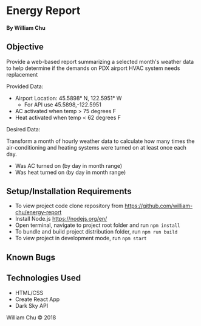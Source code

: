 # Energy Report

#### By William Chu

## Objective

Provide a web-based report summarizing a selected month's weather data to help determine if the demands on PDX airport HVAC system needs replacement

Provided Data:

* Airport Location: 45.5898° N, 122.5951° W
  * For API use 45.5898,-122.5951
* AC activated when temp > 75 degrees F
* Heat activated when temp < 62 degrees F

Desired Data:

Transform a month of hourly weather data to calculate how many times the air-conditioning and heating systems were turned on at least once each day.

* Was AC turned on (by day in month range)
* Was heat turned on (by day in month range)

## Setup/Installation Requirements

* To view project code clone repository from https://github.com/william-chu/energy-report
* Install Node.js https://nodejs.org/en/
* Open terminal, navigate to project root folder and run `npm install`
* To bundle and build project distribution folder, run `npm run build`
* To view project in development mode, run `npm start`

## Known Bugs

## Technologies Used

* HTML/CSS
* Create React App
* Dark Sky API

William Chu © 2018
